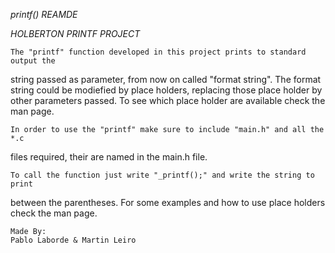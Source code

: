 _printf() REAMDE_

_HOLBERTON PRINTF PROJECT_

	The "printf" function developed in this project prints to standard output the
string passed as parameter, from now on called "format string". The format string
could be modiefied by place holders, replacing those place holder by other parameters
passed. To see which place holder are available check the man page.

	In order to use the "printf" make sure to include "main.h" and all the *.c
files required, their are named in the main.h file.

	To call the function just write "_printf();" and write the string to print
between the parentheses. For some examples and how to use place holders check the
man page.

	Made By:
	Pablo Laborde & Martin Leiro
